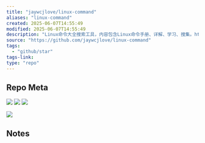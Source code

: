```yaml
---
title: "jaywcjlove/linux-command"
aliases: "linux-command"
created: 2025-06-07T14:55:49
modified: 2025-06-07T14:55:49
description: "Linux命令大全搜索工具，内容包含Linux命令手册、详解、学习、搜集。https://git.io/linux"
source: "https://github.com/jaywcjlove/linux-command"
tags:
  - "github/star"
tags-link:
type: "repo"
---
```

## Repo Meta

![](https://img.shields.io/github/stars/jaywcjlove/linux-command?style=for-the-badge&label=stars) ![](https://img.shields.io/github/repo-size/jaywcjlove/linux-command?style=for-the-badge&label=size) ![](https://img.shields.io/github/created-at/jaywcjlove/linux-command?style=for-the-badge&label=since)

[![](https://github-readme-stats.vercel.app/api/pin/?username=jaywcjlove&repo=linux-command&bg_color=00000000)](https://github.com/jaywcjlove/linux-command)

## Notes

